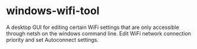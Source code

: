 # windows-wifi-tool
A desktop GUI for editing certain WiFi settings that are only accessible through netsh on the windows command line. Edit WiFi network connection priority and set Autoconnect settings.
